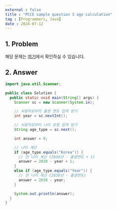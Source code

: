 ```yaml
---
external : false
title : "PCCE sample question 3 age calculation"
tag : [Programmers, Java]
date : 2024-07-12
---
```


## 1. Problem

해당 문제는 [여기](https://school.programmers.co.kr/learn/courses/30/lessons/250131)에서 확인하실 수 있습니다.

## 2. Answer

```java
import java.util.Scanner;

public class Solution {
  public static void main(String[] args) {
    Scanner sc = new Scanner(System.in);

    // 사용자로부터 출생 연도 입력 받기
    int year = sc.nextInt();

    // 사용자로부터 나이 유형 입력 받기
    String age_type = sc.next();

    int answer = 0;

    // 나이 계산
    if (age_type.equals("Korea")) {
      // 만 나이 계산 (2030년 - 출생연도 + 1)
      answer = 2030 - year + 1;
    }
    else if (age_type.equals("Year")) {
      // 만 나이 계산 (2030년 - 출생연도)
      answer = 2030 - year;
    }

    System.out.println(answer);
  }
}
```
